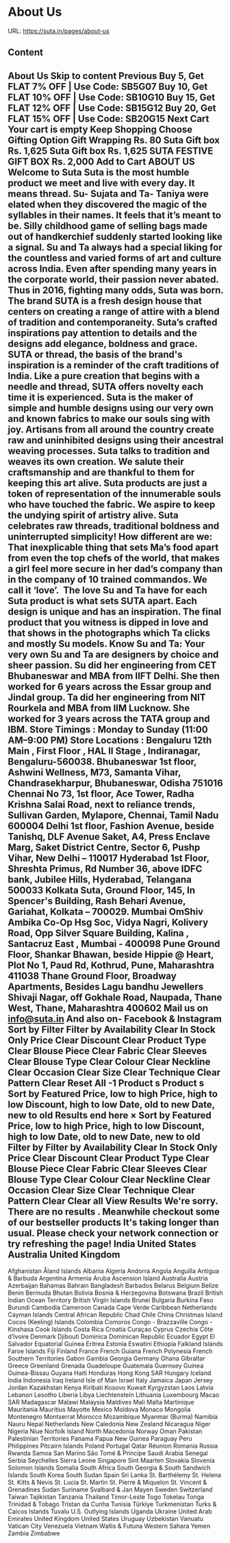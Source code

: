 # About Us

URL: https://suta.in/pages/about-us

## Content

About Us
Skip to content
Previous
Buy 5, Get FLAT 7% OFF | Use Code: SB5G07
Buy 10, Get FLAT 10% OFF | Use Code: SB10G10
Buy 15, Get FLAT 12% OFF | Use Code: SB15G12
Buy 20, Get FLAT 15% OFF | Use Code: SB20G15
Next
Cart
Your cart is empty
Keep Shopping
Choose Gifting Option
Gift Wrapping
Rs. 80
Suta Gift box
Rs. 1,625
Suta Gift box
Rs. 1,625
SUTA FESTIVE GIFT BOX
Rs. 2,000
Add to Cart
ABOUT US
Welcome to Suta
Suta is the most humble product we meet and live with every day. It means thread. Su- Sujata and Ta- Taniya were elated when they discovered the magic of the syllables in their names. It feels that it’s meant to be. Silly childhood game of selling bags made out of handkerchief suddenly started looking like a signal. Su and Ta always had a special liking for the countless and varied forms of art and culture across India. Even after spending many years in the corporate world, their passion never abated. Thus in 2016, fighting many odds, Suta was born.
The brand SUTA is a fresh design house that centers on creating a range of attire with a blend of tradition and contemporaneity. Suta’s crafted inspirations pay attention to details and the designs add elegance, boldness and grace. SUTA or thread, the basis of the brand's inspiration is a reminder of the craft traditions of India. Like a pure creation that begins with a needle and thread, SUTA offers novelty each time it is experienced.
Suta is the maker of simple and humble designs using our very own and known fabrics to make our souls sing with joy. Artisans from all around the country create raw and uninhibited designs using their ancestral weaving processes. Suta talks to tradition and weaves its own creation. We salute their craftsmanship and are thankful to them for keeping this art alive. Suta products are just a token of representation of the innumerable souls who have touched the fabric. We aspire to keep the undying spirit of artistry alive.
Suta celebrates raw threads, traditional boldness and uninterrupted simplicity!
How different are we:
That inexplicable thing that sets Ma’s food apart from even the top chefs of the world, that makes a girl feel more secure in her dad’s company than in the company of 10 trained commandos. We call it ‘love’.  The love Su and Ta have for each Suta product is what sets SUTA apart. Each design is unique and has an inspiration. The final product that you witness is dipped in love and that shows in the photographs which Ta clicks and mostly Su models.
Know Su and Ta:
Your very own Su and Ta are designers by choice and sheer passion. Su did her engineering from CET Bhubaneswar and MBA from IIFT Delhi. She then worked for 6 years across the Essar group and Jindal group. Ta did her engineering from NIT Rourkela and MBA from IIM Lucknow. She worked for 3 years across the TATA group and IBM.
Store Timings
: Monday to Sunday (11:00 AM–9:00 PM)
Store Locations :
Bengaluru
12th Main , First Floor , HAL II Stage , Indiranagar, Bengaluru-560038.
Bhubaneswar
1st floor, Ashwini Wellness, M73, Samanta Vihar, Chandrasekharpur, Bhubaneswar, Odisha 751016
Chennai
No 73, 1st floor, Ace Tower, Radha Krishna Salai Road, next to reliance trends, Sullivan Garden, Mylapore, Chennai, Tamil Nadu 600004
Delhi
1st floor, Fashion Avenue, beside Tanishq, DLF Avenue Saket, A4, Press Enclave Marg, Saket District Centre, Sector 6, Pushp Vihar, New Delhi – 110017
Hyderabad
1st Floor, Shreshta Primus, Rd Number 36, above IDFC bank, Jubilee Hills, Hyderabad, Telangana 500033
Kolkata
Suta, Ground Floor, 145, In Spencer's Building, Rash Behari Avenue, Gariahat, Kolkata – 700029.
Mumbai
OmShiv Ambika Co-Op Hsg Soc, Vidya Nagri, Kolivery Road, Opp Silver Square Building, Kalina , Santacruz East , Mumbai - 400098
Pune
Ground Floor, Shankar Bhawan, beside Hippie @ Heart, Plot No 1, Paud Rd, Kothrud, Pune, Maharashtra 411038
Thane
Ground Floor, Broadway Apartments, Besides Lagu bandhu Jewellers Shivaji Nagar, off Gokhale Road, Naupada, Thane West, Thane, Maharashtra 400602
Mail us
on
info@suta.in
And also on-
Facebook
&
Instagram
Sort by
Filter
Filter by
Availability
Clear
In Stock Only
Price
Clear
Discount
Clear
Product Type
Clear
Blouse Piece
Clear
Fabric
Clear
Sleeves
Clear
Blouse Type
Clear
Colour
Clear
Neckline
Clear
Occasion
Clear
Size
Clear
Technique
Clear
Pattern
Clear
Reset All
-1
Product
s
Product
s
Sort by
Featured
Price, low to high
Price, high to low
Discount, high to low
Date, old to new
Date, new to old
Results end here
×
Sort by
Featured
Price, low to high
Price, high to low
Discount, high to low
Date, old to new
Date, new to old
Filter by
Filter by
Availability
Clear
In Stock Only
Price
Clear
Discount
Clear
Product Type
Clear
Blouse Piece
Clear
Fabric
Clear
Sleeves
Clear
Blouse Type
Clear
Colour
Clear
Neckline
Clear
Occasion
Clear
Size
Clear
Technique
Clear
Pattern
Clear
Clear all
View Results
We're sorry. There are no results
.
Meanwhile checkout some of our bestseller products
It's taking longer than usual. Please check your network connection or try refreshing the page!
India
United States
Australia
United Kingdom
---
Afghanistan
Åland Islands
Albania
Algeria
Andorra
Angola
Anguilla
Antigua & Barbuda
Argentina
Armenia
Aruba
Ascension Island
Australia
Austria
Azerbaijan
Bahamas
Bahrain
Bangladesh
Barbados
Belarus
Belgium
Belize
Benin
Bermuda
Bhutan
Bolivia
Bosnia & Herzegovina
Botswana
Brazil
British Indian Ocean Territory
British Virgin Islands
Brunei
Bulgaria
Burkina Faso
Burundi
Cambodia
Cameroon
Canada
Cape Verde
Caribbean Netherlands
Cayman Islands
Central African Republic
Chad
Chile
China
Christmas Island
Cocos (Keeling) Islands
Colombia
Comoros
Congo - Brazzaville
Congo - Kinshasa
Cook Islands
Costa Rica
Croatia
Curaçao
Cyprus
Czechia
Côte d’Ivoire
Denmark
Djibouti
Dominica
Dominican Republic
Ecuador
Egypt
El Salvador
Equatorial Guinea
Eritrea
Estonia
Eswatini
Ethiopia
Falkland Islands
Faroe Islands
Fiji
Finland
France
French Guiana
French Polynesia
French Southern Territories
Gabon
Gambia
Georgia
Germany
Ghana
Gibraltar
Greece
Greenland
Grenada
Guadeloupe
Guatemala
Guernsey
Guinea
Guinea-Bissau
Guyana
Haiti
Honduras
Hong Kong SAR
Hungary
Iceland
India
Indonesia
Iraq
Ireland
Isle of Man
Israel
Italy
Jamaica
Japan
Jersey
Jordan
Kazakhstan
Kenya
Kiribati
Kosovo
Kuwait
Kyrgyzstan
Laos
Latvia
Lebanon
Lesotho
Liberia
Libya
Liechtenstein
Lithuania
Luxembourg
Macao SAR
Madagascar
Malawi
Malaysia
Maldives
Mali
Malta
Martinique
Mauritania
Mauritius
Mayotte
Mexico
Moldova
Monaco
Mongolia
Montenegro
Montserrat
Morocco
Mozambique
Myanmar (Burma)
Namibia
Nauru
Nepal
Netherlands
New Caledonia
New Zealand
Nicaragua
Niger
Nigeria
Niue
Norfolk Island
North Macedonia
Norway
Oman
Pakistan
Palestinian Territories
Panama
Papua New Guinea
Paraguay
Peru
Philippines
Pitcairn Islands
Poland
Portugal
Qatar
Réunion
Romania
Russia
Rwanda
Samoa
San Marino
São Tomé & Príncipe
Saudi Arabia
Senegal
Serbia
Seychelles
Sierra Leone
Singapore
Sint Maarten
Slovakia
Slovenia
Solomon Islands
Somalia
South Africa
South Georgia & South Sandwich Islands
South Korea
South Sudan
Spain
Sri Lanka
St. Barthélemy
St. Helena
St. Kitts & Nevis
St. Lucia
St. Martin
St. Pierre & Miquelon
St. Vincent & Grenadines
Sudan
Suriname
Svalbard & Jan Mayen
Sweden
Switzerland
Taiwan
Tajikistan
Tanzania
Thailand
Timor-Leste
Togo
Tokelau
Tonga
Trinidad & Tobago
Tristan da Cunha
Tunisia
Türkiye
Turkmenistan
Turks & Caicos Islands
Tuvalu
U.S. Outlying Islands
Uganda
Ukraine
United Arab Emirates
United Kingdom
United States
Uruguay
Uzbekistan
Vanuatu
Vatican City
Venezuela
Vietnam
Wallis & Futuna
Western Sahara
Yemen
Zambia
Zimbabwe